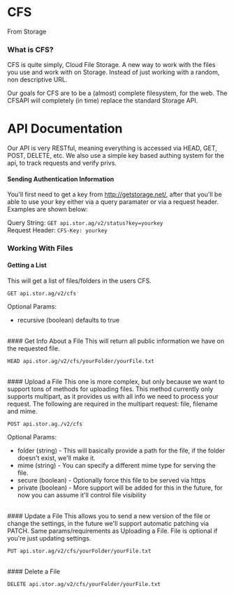CFS
======
From Storage


### What is CFS?
CFS is quite simply, Cloud File Storage. A new way to work with the files you use and work with on Storage. Instead of just working with a random, non descriptive URL.

Our goals for CFS are to be a (almost) complete filesystem, for the web. The CFSAPI will completely (in time) replace the standard Storage API.



API Documentation
=================
Our API is very RESTful, meaning everything is accessed via HEAD, GET, POST, DELETE, etc. We also use a simple key based authing system for the api, to track requests and verify privs.

#### Sending Authentication Information
You'll first need to get a key from http://getstorage.net/, after that you'll be able to use your key either via a query paramater or via a request header. Examples are shown below:

Query String: `GET api.stor.ag/v2/status?key=yourkey` <br>
Request Header: `CFS-Key: yourkey`
<br>
### Working With Files
#### Getting a List
This will get a list of files/folders in the users CFS. 

    GET api.stor.ag/v2/cfs
    
Optional Params:
* recursive (boolean) defaults to true 

<br>
#### Get Info About a File
This will return all public information we have on the requested file. 

    HEAD api.stor.ag/v2/cfs/yourFolder/yourFile.txt
    

<br>
#### Upload a File
This one is more complex, but only because we want to support tons of methods for uploading files. This method currently only supports multipart, as it provides us with all info we need to process your request. The following are required in the multipart request: file, filename and mime. 

    POST api.stor.ag./v2/cfs
    
Optional Params:

* folder (string) - This will basically provide a path for the file, if the folder doesn't exist, we'll make it. 
* mime (string) - You can specify a different mime type for serving the file.
* secure (boolean) - Optionally force this file to be served via https
* private (boolean) - More support will be added for this in the future, for now you can assume it'll control file visibility

<br>
#### Update a File
This allows you to send a new version of the file or change the settings, in the future we'll support automatic patching via PATCH. Same params/requirements as Uploading a File. File is optional if you're just updating settings.

    PUT api.stor.ag/v2/cfs/yourFolder/yourFile.txt
    
<br>
#### Delete a File

    DELETE api.stor.ag/v2/cfs/yourFolder/yourFile.txt
